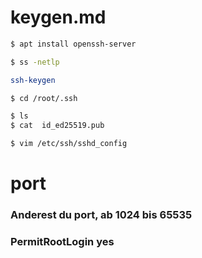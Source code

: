 # keygen.md
```bash
$ apt install openssh-server
```
```bash
$ ss -netlp
```
```bash
ssh-keygen
```
```bash
$ cd /root/.ssh
```
```bash
$ ls
$ cat  id_ed25519.pub
```
```bash
$ vim /etc/ssh/sshd_config
```
# port
### Anderest du port, ab 1024 bis 65535
### PermitRootLogin yes

